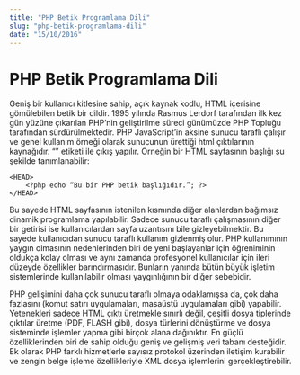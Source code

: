 ```yaml
---
title: "PHP Betik Programlama Dili"
slug: "php-betik-programlama-dili"
date: "15/10/2016"
---
```


PHP Betik Programlama Dili
========================================
Geniş bir kullanıcı kitlesine sahip, açık kaynak kodlu, HTML içerisine gömülebilen betik bir dildir. 1995 yılında Rasmus Lerdorf tarafından ilk kez gün yüzüne çıkarılan PHP’nin geliştirilme süreci günümüzde PHP Topluğu tarafından sürdürülmektedir.
PHP JavaScript’in aksine sunucu taraflı çalışır ve genel kullanım örneği olarak sunucunun ürettiği html çıktılarının kaynağıdır. “<?php” etiketi ile PHP Kitine giriş yapılır ve “?>” etiketi ile çıkış yapılır. Örneğin bir HTML sayfasının başlığı şu şekilde tanımlanabilir:

```
<HEAD>
    <?php echo “Bu bir PHP betik başlığıdır.”; ?>
</HEAD>
```


Bu sayede HTML sayfasının istenilen kısmında diğer alanlardan bağımsız dinamik programlama yapılabilir. Sadece sunucu taraflı çalışmasının diğer bir getirisi ise kullanıcılardan sayfa uzantısını bile gizleyebilmektir. Bu sayede kullanıcıdan sunucu taraflı kullanım gizlenmiş olur.
PHP kullanımının yaygın olmasının nedenlerinden biri de yeni başlayanlar için öğreniminin oldukça kolay olması ve aynı zamanda profesyonel kullanıcılar için ileri düzeyde özellikler barındırmasıdır. Bunların yanında bütün büyük işletim sistemlerinde kullanılabilir olması yaygınlığının bir diğer sebebidir.



PHP gelişimini daha çok sunucu taraflı olmaya odaklamışsa da, çok daha fazlasını (komut satırı uygulamaları, masaüstü uygulamaları gibi) yapabilir. Yetenekleri sadece HTML çıktı üretmekle sınırlı değil, çeşitli dosya tiplerinde çıktılar üretme (PDF, FLASH gibi), dosya türlerini dönüştürme ve dosya sisteminde işlemler yapma gibi birçok alana dağınıktır. En güçlü özelliklerinden biri de sahip olduğu geniş ve gelişmiş veri tabanı desteğidir. Ek olarak PHP farklı hizmetlerle sayısız protokol üzerinden iletişim kurabilir ve zengin belge işleme özellikleriyle XML dosya işlemlerini gerçekleştirebilir.
